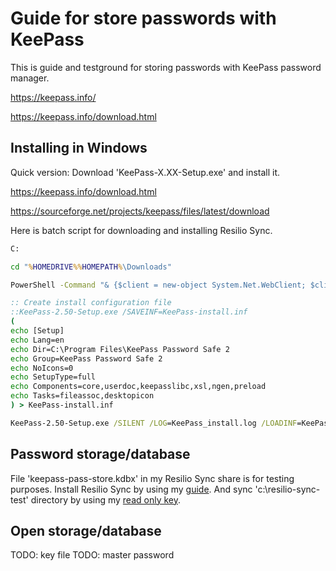 
# Guide for store passwords with KeePass
This is guide and testground for storing passwords with KeePass password manager.

  https://keepass.info/

  https://keepass.info/download.html


## Installing in Windows

Quick version:
Download 'KeePass-X.XX-Setup.exe' and install it.

  https://keepass.info/download.html

  https://sourceforge.net/projects/keepass/files/latest/download


Here is batch script for downloading and installing Resilio Sync.

```bat
C:

cd "%HOMEDRIVE%%HOMEPATH%\Downloads"

PowerShell -Command "& {$client = new-object System.Net.WebClient; $client.DownloadFile('https://downloads.sourceforge.net/project/keepass/KeePass%202.x/2.50/KeePass-2.50-Setup.exe','.\KeePass-2.50-Setup.exe')}"

:: Create install configuration file
::KeePass-2.50-Setup.exe /SAVEINF=KeePass-install.inf
(
echo [Setup]
echo Lang=en
echo Dir=C:\Program Files\KeePass Password Safe 2
echo Group=KeePass Password Safe 2
echo NoIcons=0
echo SetupType=full
echo Components=core,userdoc,keepasslibc,xsl,ngen,preload
echo Tasks=fileassoc,desktopicon
) > KeePass-install.inf

KeePass-2.50-Setup.exe /SILENT /LOG=KeePass_install.log /LOADINF=KeePass-install.inf
```

## Password storage/database

File 'keepass-pass-store.kdbx' in my Resilio Sync share is for testing purposes.
Install Resilio Sync by using my [guide](https://github.com/lordmikefin/resilio-sync-guide).
And sync 'c:\resilio-sync-test' directory by using my [read only key](https://github.com/lordmikefin/resilio-sync-guide/blob/main/sync/with-key.md).


## Open storage/database

TODO: key file
TODO: master password


